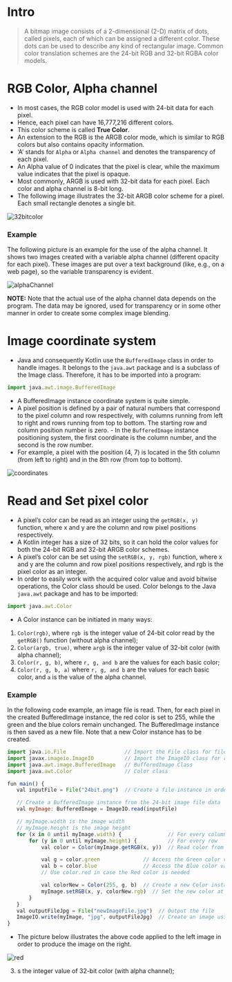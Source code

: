 # Intro
> A bitmap image consists of a 2-dimensional (2-D) matrix of dots, called pixels, each of which can be assigned a different color. These dots can be used to describe any kind of rectangular image. Common color translation schemes are the 24-bit RGB and 32-bit RGBA color models.

# RGB Color, Alpha channel
- In most cases, the RGB color model is used with 24-bit data for each pixel. 
- Hence, each pixel can have 16,777,216 different colors. 
- This color scheme is called **True Color**.
- An extension to the RGB is the ARGB color mode, which is similar to RGB colors but also contains opacity information. 
- ‘A’ stands for `Alpha` or `Alpha channel` and denotes the transparency of each pixel. 
- An Alpha value of 0 indicates that the pixel is clear, while the maximum value indicates that the pixel is opaque.
- Most commonly, ARGB is used with 32-bit data for each pixel. Each color and alpha channel is 8-bit long.
- The following image illustrates the 32-bit ARGB color scheme for a pixel. Each small rectangle denotes a single bit.

![32bitcolor](https://user-images.githubusercontent.com/74776297/222815356-73fea7c4-4af0-48f0-8112-faa1bb142245.png)

### Example
The following picture is an example for the use of the alpha channel. It shows two images created with a variable alpha channel (different opacity for each pixel). These images are put over a text background (like, e.g., on a web page), so the variable transparency is evident.

![alphaChannel](https://user-images.githubusercontent.com/74776297/222815548-76ec7fb3-4563-4472-a8c9-97096202a5e2.png)

**NOTE:** Note that the actual use of the alpha channel data depends on the program. The data may be ignored, used for transparency or in some other manner in order to create some complex image blending.

# Image coordinate system
- Java and consequently Kotlin use the `BufferedImage` class in order to handle images. It belongs to the `java.awt` package and is a subclass of the Image class. Therefore, it has to be imported into a program:
```js
import java.awt.image.BufferedImage
```
- A BufferedImage instance coordinate system is quite simple. 
- A pixel position is defined by a pair of natural numbers that correspond to the pixel column and row respectively, with columns running from left to right and rows running from top to bottom. The starting row and column position number is zero. - In the `BufferedImage` instance positioning system, the first coordinate is the column number, and the second is the row number. 
- For example, a pixel with the position (4, 7) is located in the 5th column (from left to right) and in the 8th row (from top to bottom).

![coordinates](https://user-images.githubusercontent.com/74776297/222819020-9c46defa-8870-46a3-94c8-180692f2aacd.png)


# Read and Set pixel color
- A pixel’s color can be read as an integer using the `getRGB(x, y)` function, where x and y are the column and row pixel positions respectively. 
- A Kotlin integer has a size of 32 bits, so it can hold the color values for both the 24-bit RGB and 32-bit ARGB color schemes.
- A pixel’s color can be set using the `setRGB(x, y, rgb)` function, where x and y are the column and row pixel positions respectively, and rgb is the pixel color as an integer.
- In order to easily work with the acquired color value and avoid bitwise operations, the Color class should be used. Color belongs to the Java `java.awt` package and has to be imported:
```js
import java.awt.Color
```
- A Color instance can be initiated in many ways:
1. `Color(rgb)`, where `rgb `is the integer value of 24-bit color read by the` getRGB()` function (without alpha channel);
2. `Color(argb, true)`, where `argb` is the integer value of 32-bit color (with alpha channel);
3. `Color(r, g, b)`, where `r, g, and b` are the values for each basic color;
4. `Color(r, g, b, a)` where `r, g, and b` are the values for each basic color, and `a` is the value of the alpha channel.

### Example
In the following code example, an image file is read. Then, for each pixel in the created BufferedImage instance, the red color is set to 255, while the green and the blue colors remain unchanged. The BufferedImage instance is then saved as a new file. Note that a new Color instance has to be created.
```js
import java.io.File                   // Import the File class for file handling
import javax.imageio.ImageIO          // Import the ImageIO class for reading and writing images
import java.awt.image.BufferedImage   // BufferedImage Class
import java.awt.Color                 // Color class

fun main() {
   val inputFile = File("24bit.png")  // Create a file instance in order to read the "24bit.png" image file

   // Create a BufferedImage instance from the 24-bit image file data
   val myImage: BufferedImage = ImageIO.read(inputFile)  

   // myImage.width is the image width
   // myImage.height is the image height
   for (x in 0 until myImage.width) {               // For every column.
       for (y in 0 until myImage.height) {          // For every row
           val color = Color(myImage.getRGB(x, y))  // Read color from the (x, y) position

           val g = color.green              // Access the Green color value
           val b = color.blue               // Access the Blue color value
           // Use color.red in case the Red color is needed

           val colorNew = Color(255, g, b)  // Create a new Color instance with the red value equal to 255
           myImage.setRGB(x, y, colorNew.rgb)  // Set the new color at the (x, y) position
       }
   }
   val outputFileJpg = File("newImageFile.jpg")  // Output the file
   ImageIO.write(myImage, "jpg", outputFileJpg)  // Create an image using the BufferedImage instance data
}
```
- The picture below illustrates the above code applied to the left image in order to produce the image on the right.

![red](https://user-images.githubusercontent.com/74776297/222821329-eeafb807-b4f5-4a95-9821-e1d853c096c5.png)


3. s the integer value of 32-bit color (with alpha channel);
